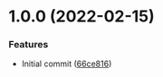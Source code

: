 # 1.0.0 (2022-02-15)


### Features

* Initial commit ([66ce816](https://github.com/untemps/solid-readotron/commit/66ce816b406a2eb85ed00372409fa219bab63ce2))
